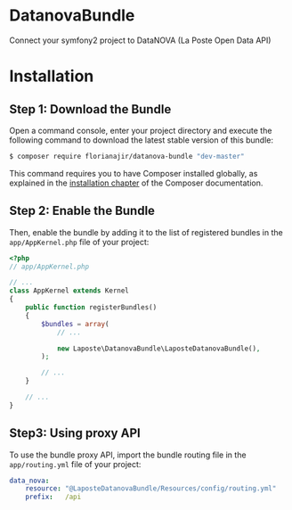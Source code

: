 # DatanovaBundle

Connect your symfony2 project to DataNOVA (La Poste Open Data API)

Installation
============

Step 1: Download the Bundle
---------------------------

Open a command console, enter your project directory and execute the
following command to download the latest stable version of this bundle:

```bash
$ composer require florianajir/datanova-bundle "dev-master"
```

This command requires you to have Composer installed globally, as explained
in the [installation chapter](https://getcomposer.org/doc/00-intro.md)
of the Composer documentation.

Step 2: Enable the Bundle
-------------------------

Then, enable the bundle by adding it to the list of registered bundles
in the `app/AppKernel.php` file of your project:

```php
<?php
// app/AppKernel.php

// ...
class AppKernel extends Kernel
{
    public function registerBundles()
    {
        $bundles = array(
            // ...

            new Laposte\DatanovaBundle\LaposteDatanovaBundle(),
        );

        // ...
    }

    // ...
}
```

Step3: Using proxy API
----------------------

To use the bundle proxy API, import the bundle routing file 
in the `app/routing.yml` file of your project:

```yml
data_nova:
    resource: "@LaposteDatanovaBundle/Resources/config/routing.yml"
    prefix:   /api
```
